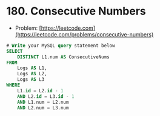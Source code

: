 # 180. Consecutive Numbers

- Problem: [https://leetcode.com](https://leetcode.com/problems/consecutive-numbers)

```sql
# Write your MySQL query statement below
SELECT
    DISTINCT L1.num AS ConsecutiveNums
FROM
    Logs AS L1,
    Logs AS L2,
    Logs AS L3
WHERE
    L1.id = L2.id - 1
    AND L2.id = L3.id - 1
    AND L1.num = L2.num
    AND L2.num = L3.num
```
